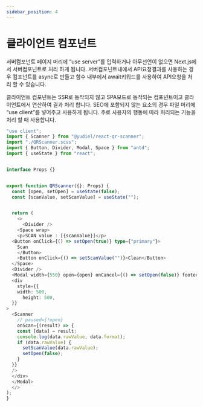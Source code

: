 ```yaml
---
sidebar_position: 4
---
```


# 클라이언트 컴포넌트

서버컴포넌트 페이지 머리에 “use server”를 입력하거나 아무선언이 없으면 Next.js에서 서버컴포넌트로 처리 하게 됩니다. 서버컴포넌트내에서 API요청결과를 사용하는 경우 컴포넌트를 async로 만들고 함수 내부에서 await키워드를 사용하여 API요청을 처리 할 수 있습니다.

클라이언트 컴포넌트는 SSR로 동작되지 않고 SPA모드로 동작되는 컴포넌트이고 클라이언트에서 연산하여 결과 처리 합니다.
SEO에 포함되지 않는 요소의 경우 파일 머리에 “use client”를 넣어주고 사용하게 됩니다.
주로 사용자의 행동에 따라 처리되는 기능을 처리 할 때 사용합니다.


```typescript title="/src/app/qrScanner.tsx"
"use client";
import { Scanner } from "@yudiel/react-qr-scanner";
import "./QRScanner.scss";
import { Button, Divider, Modal, Space } from "antd";
import { useState } from "react";


interface Props {}


export function QRScanner({}: Props) {
  const [open, setOpen] = useState(false);
  const [scanValue, setScanValue] = useState("");


  return (
    <>
      <Divider />
    <Space wrap>
    <p>SCAN value : [{scanValue}]</p>
  <Button onClick={() => setOpen(true)} type={"primary"}>
    Scan
    </Button>
    <Button onClick={() => setScanValue("")}>Clean</Button>
  </Space>
  <Divider />
  <Modal width={550} open={open} onCancel={() => setOpen(false)} footer={null}>
  <div
    style={{
    width: 500,
      height: 500,
  }}
>
  <Scanner
    // paused={!open}
    onScan={(result) => {
    const [data] = result;
    console.log(data.rawValue, data.format);
    if (data.rawValue) {
      setScanValue(data.rawValue);
      setOpen(false);
    }
  }}
  />
  </div>
  </Modal>
  </>
);
}
```
